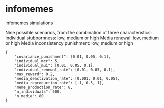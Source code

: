 # infomemes
 infomemes simulations


Nine possible scenarios, from the combination of three characteristics:
Individual stubbornness: low, medium or high
Media renewal: low, medium or high
Media inconsistency punishment: low, medium or high

```
{
    "covariance_punishment": [0.01, 0.05, 0.1],
    "individual_mcr": 5,
    "individual_mui": [0.01, 0.05, 0.1],
    "individual_renewal_rate": [0.01, 0.05, 0.1],
    "max_reward": 0.2,
    "media_deactivation_rate": [0.001, 0.01, 0.05],
    "media_reproduction_rate": [.1, 0.5, 1],
    "meme_production_rate": 8,
    "n_individuals": 600,
    "n_media": 80
}
```
